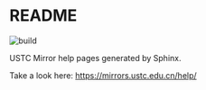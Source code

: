 README
=======

![build](https://github.com/ustclug/mirrorhelp/workflows/build/badge.svg)

USTC Mirror help pages generated by Sphinx.

Take a look here: <https://mirrors.ustc.edu.cn/help/>
